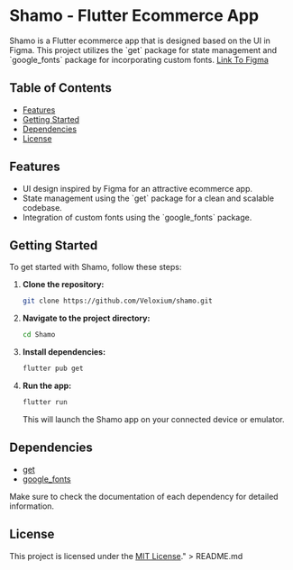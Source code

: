 # Shamo - Flutter Ecommerce App

Shamo is a Flutter ecommerce app that is designed based on the UI in Figma. This project utilizes the \`get\` package for state management and \`google_fonts\` package for incorporating custom fonts.
[Link To Figma](https://www.figma.com/file/gnU5qWcB4U1wHgGSaUVbKf/Shamo---Flutter-Laravel?type=design&node-id=0%3A1&mode=design&t=sm1Oob7p06SucAqL-1)

## Table of Contents

- [Features](#features)
- [Getting Started](#getting-started)
- [Dependencies](#dependencies)
- [License](#license)

## Features

- UI design inspired by Figma for an attractive ecommerce app.
- State management using the \`get\` package for a clean and scalable codebase.
- Integration of custom fonts using the \`google_fonts\` package.

## Getting Started

To get started with Shamo, follow these steps:

1. **Clone the repository:**
   ```bash
   git clone https://github.com/Veloxium/shamo.git
   ```

2. **Navigate to the project directory:**
   ```bash
   cd Shamo
   ```

3. **Install dependencies:**
   ```bash
   flutter pub get
   ```

4. **Run the app:**
   ```bash
   flutter run
   ```

   This will launch the Shamo app on your connected device or emulator.

## Dependencies

- [get](https://pub.dev/packages/get)
- [google_fonts](https://pub.dev/packages/google_fonts)

Make sure to check the documentation of each dependency for detailed information.

## License

This project is licensed under the [MIT License](LICENSE)." > README.md
